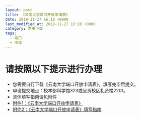 ```yaml
---
layout: post
title: 《云南大学端口开放申请表》
date: 2018-11-27 16:18 +0800
last_modified_at: 2018-11-27 16:20 +0800
category: 常用下载
tags:
  - 端口
  - 申请
---
```

# 请按照以下提示进行办理
- 您需要自行下载《云南大学端口开放申请表》，填写完毕后提交。
- 申请提交地点：校本部科学馆323或呈贡校区礼贤楼2201。
- 具体填写指南请见附件
- [附件1：《云南大学端口开放申请表》](http://65031141.github.io/assets/申请开通端口.xlsx)
- [附件2：《云南大学端口开放申请表》填写指南](http://65031141.github.io/assets/申请开通端口填写指南.docx)
